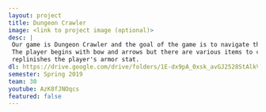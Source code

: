 ```yaml
---
layout: project
title: Dungeon Crawler
image: <link to project image (optional)>
desc: |
 Our game is Dungeon Crawler and the goal of the game is to navigate through the maze to collect two keys and go to the skull gate. 
 The player begins with bow and arrows but there are various items to collect in the world which include melee weapons and a sheild which
 replinishes the player's armor stat. 
dl: https://drive.google.com/drive/folders/1E-dx9pA_0xsk_avGJ2528StAlkVlY6xh?usp=sharing
semester: Spring 2019
team: 30
youtube: AzK8fJNOqcs
featured: false
---
```

